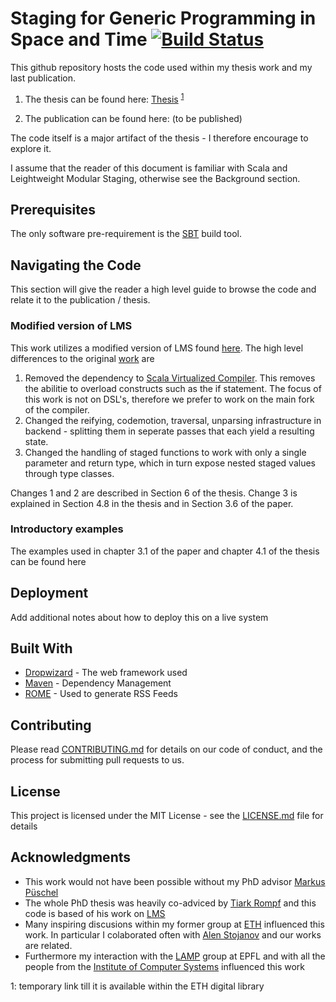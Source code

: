 # Staging for Generic Programming in Space and Time [![Build Status](https://travis-ci.org/GeorgOfenbeck/SpaceTime.svg?branch=master)](https://travis-ci.org/GeorgOfenbeck/SpaceTime)

This github repository hosts the code used within my thesis work and my last publication.

1. The thesis can be found here: [Thesis]( https://drive.google.com/open?id=0B9SH4AFkecQFMnkzWi1IRGprSFE) <sup>[1](#myfootnote1)</sup>

2. The publication can be found here: (to be published)

The code itself is a major artifact of the thesis - I therefore encourage to explore it.

I assume that the reader of this document is familiar with Scala and Leightweight Modular Staging, otherwise see the Background section.

## Prerequisites

The only software pre-requirement is the [SBT](http://www.scala-sbt.org/) build tool.

## Navigating the Code

This section will give the reader a high level guide to browse the code and relate it to the publication / thesis.

### Modified version of LMS

This work utilizes a modified version of LMS found [here](https://github.com/GeorgOfenbeck/SpaceTime/tree/master/src/main/scala). The high level differences to the original [work](http://scala-lms.github.io/) are

1. Removed the dependency to [Scala Virtualized Compiler](https://github.com/TiarkRompf/scala-virtualized).
   This removes the abilitie to overload constructs such as the if statement. The focus of this work is not on DSL's, therefore we prefer to work on the main fork of the compiler.
2. Changed the reifying, codemotion, traversal, unparsing infrastructure in backend - splitting them in seperate passes that each yield a resulting state.
3. Changed the handling of staged functions to work with only a single parameter and return type, which in turn expose nested staged values through type classes.

Changes 1 and 2 are described in Section 6 of the thesis. Change 3 is explained in Section 4.8 in the thesis and in Section 3.6 of the paper.

### Introductory examples

The examples used in chapter 3.1 of the paper and chapter 4.1 of the thesis can be found here







## Deployment

Add additional notes about how to deploy this on a live system

## Built With

* [Dropwizard](http://www.dropwizard.io/1.0.2/docs/) - The web framework used
* [Maven](https://maven.apache.org/) - Dependency Management
* [ROME](https://rometools.github.io/rome/) - Used to generate RSS Feeds

## Contributing

Please read [CONTRIBUTING.md](https://gist.github.com/PurpleBooth/b24679402957c63ec426) for details on our code of conduct, and the process for submitting pull requests to us.

## License

This project is licensed under the MIT License - see the [LICENSE.md](LICENSE.md) file for details

## Acknowledgments

* This work would not have been possible without my PhD advisor [Markus Püschel](https://www.inf.ethz.ch/personal/markusp/)
* The whole PhD thesis was heavily co-adviced by [Tiark  Rompf](https://tiarkrompf.github.io/) and this code is based of his work on [LMS](http://scala-lms.github.io/)
* Many inspiring discusions within my former group at [ETH](https://acl.inf.ethz.ch/) influenced this work. In particular I colaborated often with [Alen Stojanov](https://acl.inf.ethz.ch/people/astojanov/) and our works are related.
* Furthermore my interaction with the [LAMP](https://lamp.epfl.ch/) group at EPFL and with all the people from the [Institute of Computer Systems](http://www.cs.inf.ethz.ch/) influenced this work

<a name="myfootnote1">1</a>: temporary link till it is available within the ETH digital library

